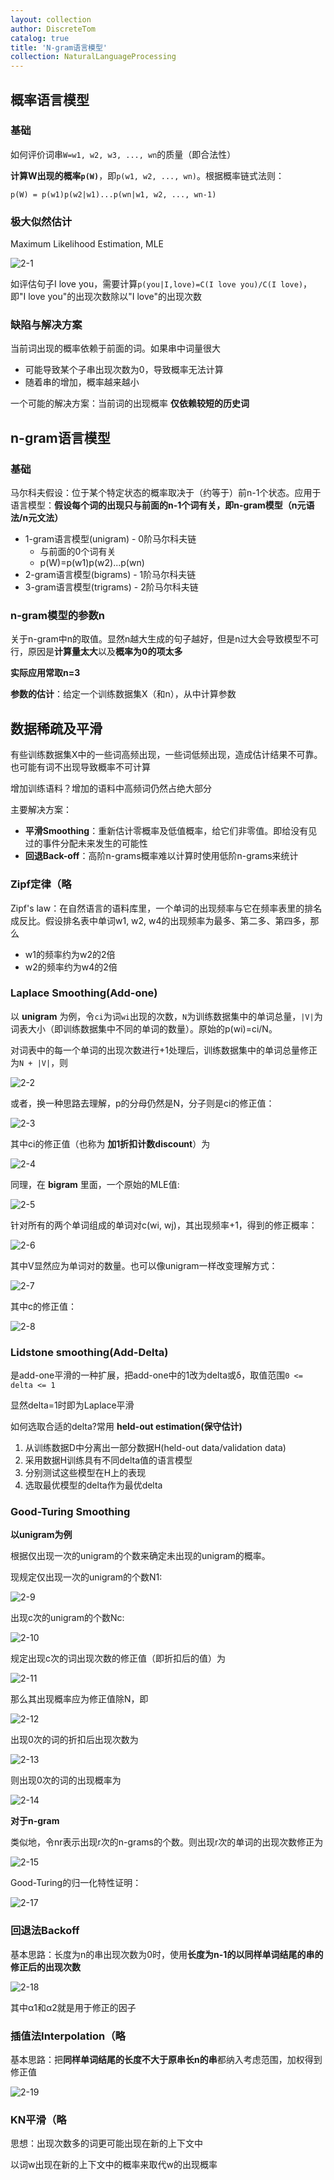 ```yaml
---
layout: collection
author: DiscreteTom
catalog: true
title: 'N-gram语言模型'
collection: NaturalLanguageProcessing
---
```


## 概率语言模型

### 基础

如何评价词串`W=w1, w2, w3, ..., wn`的质量（即合法性）

**计算W出现的概率`p(W)`**，即`p(w1, w2, ..., wn)`。根据概率链式法则：

`p(W) = p(w1)p(w2|w1)...p(wn|w1, w2, ..., wn-1)`

### 极大似然估计

Maximum Likelihood Estimation, MLE

![2-1](../img/2-1.png)

如评估句子I love you，需要计算`p(you|I,love)=C(I love you)/C(I love)`，即"I love you"的出现次数除以"I love"的出现次数

### 缺陷与解决方案

当前词出现的概率依赖于前面的词。如果串中词量很大
- 可能导致某个子串出现次数为0，导致概率无法计算
- 随着串的增加，概率越来越小

一个可能的解决方案：当前词的出现概率 **仅依赖较短的历史词**

## n-gram语言模型

### 基础

马尔科夫假设：位于某个特定状态的概率取决于（约等于）前n-1个状态。应用于语言模型：**假设每个词的出现只与前面的n-1个词有关，即n-gram模型（n元语法/n元文法）**

- 1-gram语言模型(unigram) - 0阶马尔科夫链
	- 与前面的0个词有关
	- p(W)=p(w1)p(w2)...p(wn)
- 2-gram语言模型(bigrams) - 1阶马尔科夫链
- 3-gram语言模型(trigrams) - 2阶马尔科夫链

### n-gram模型的参数n

关于n-gram中n的取值。显然n越大生成的句子越好，但是n过大会导致模型不可行，原因是**计算量太大**以及**概率为0的项太多**

**实际应用常取n=3**

**参数的估计**：给定一个训练数据集X（和n），从中计算参数

## 数据稀疏及平滑

有些训练数据集X中的一些词高频出现，一些词低频出现，造成估计结果不可靠。也可能有词不出现导致概率不可计算

增加训练语料？增加的语料中高频词仍然占绝大部分

主要解决方案：
- **平滑Smoothing**：重新估计零概率及低值概率，给它们非零值。即给没有见过的事件分配未来发生的可能性
- **回退Back-off**：高阶n-grams概率难以计算时使用低阶n-grams来统计

### Zipf定律（略

Zipf's law：在自然语言的语料库里，一个单词的出现频率与它在频率表里的排名成反比。假设排名表中单词w1, w2, w4的出现频率为最多、第二多、第四多，那么
- w1的频率约为w2的2倍
- w2的频率约为w4的2倍

### Laplace Smoothing(Add-one)

以 **unigram** 为例，令`ci`为词`wi`出现的次数，`N`为训练数据集中的单词总量，`|V|`为词表大小（即训练数据集中不同的单词的数量）。原始的p(wi)=ci/N。

对词表中的每一个单词的出现次数进行+1处理后，训练数据集中的单词总量修正为`N + |V|`，则

![2-2](../img/2-2.png)

或者，换一种思路去理解，p的分母仍然是N，分子则是ci的修正值：

![2-3](../img/2-3.png)

其中ci的修正值（也称为 **加1折扣计数discount**）为

![2-4](../img/2-4.png)

同理，在 **bigram** 里面，一个原始的MLE值:

![2-5](../img/2-5.png)

针对所有的两个单词组成的单词对c(wi, wj)，其出现频率+1，得到的修正概率：

![2-6](../img/2-6.png)

其中V显然应为单词对的数量。也可以像unigram一样改变理解方式：

![2-7](../img/2-7.png)

其中c的修正值：

![2-8](../img/2-8.png)

### Lidstone smoothing(Add-Delta)

是add-one平滑的一种扩展，把add-one中的1改为delta或δ，取值范围`0 <= delta <= 1`

显然delta=1时即为Laplace平滑

如何选取合适的delta?常用 **held-out estimation(保守估计)**
1. 从训练数据D中分离出一部分数据H(held-out data/validation data)
2. 采用数据H训练具有不同delta值的语言模型
3. 分别测试这些模型在H上的表现
4. 选取最优模型的delta作为最优delta

### Good-Turing Smoothing

**以unigram为例**

根据仅出现一次的unigram的个数来确定未出现的unigram的概率。

现规定仅出现一次的unigram的个数N1:

![2-9](../img/2-9.png)

出现c次的unigram的个数Nc:

![2-10](../img/2-10.png)

规定出现c次的词出现次数的修正值（即折扣后的值）为

![2-11](../img/2-11.png)

那么其出现概率应为修正值除N，即

![2-12](../img/2-12.png)

出现0次的词的折扣后出现次数为

![2-13](../img/2-13.png)

则出现0次的词的出现概率为

![2-14](../img/2-14.png)

**对于n-gram**

类似地，令nr表示出现r次的n-grams的个数。则出现r次的单词的出现次数修正为

![2-15](../img/2-15.png)

Good-Turing的归一化特性证明：

![2-17](../img/2-17.png)

### 回退法Backoff

基本思路：长度为n的串出现次数为0时，使用**长度为n-1的以同样单词结尾的串的修正后的出现次数**

![2-18](../img/2-18.png)

其中α1和α2就是用于修正的因子

### 插值法Interpolation（略

基本思路：把**同样单词结尾的长度不大于原串长n的串**都纳入考虑范围，加权得到修正值

![2-19](../img/2-19.png)

### KN平滑（略

思想：出现次数多的词更可能出现在新的上下文中

以词w出现在新的上下文中的概率来取代w的出现概率

